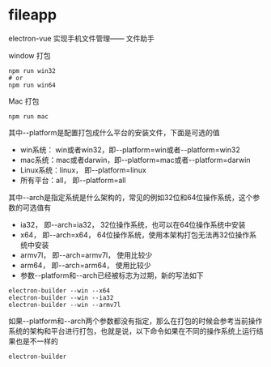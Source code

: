 # fileapp
electron-vue 实现手机文件管理—— 文件助手


window 打包
```
npm run win32
# or
npm run win64
```

Mac 打包
```
npm run mac
```

其中--platform是配置打包成什么平台的安装文件，下面是可选的值

- win系统： win或者win32，即--platform=win或者--platform=win32
- mac系统：mac或者darwin，即--platform=mac或者--platform=darwin
- Linux系统：linux， 即--platform=linux
- 所有平台：all， 即--platform=all

其中--arch是指定系统是什么架构的，常见的例如32位和64位操作系统，这个参数的可选值有

- ia32， 即--arch=ia32， 32位操作系统，也可以在64位操作系统中安装
- x64， 即--arch=x64， 64位操作系统，使用本架构打包无法再32位操作系统中安装
- armv7l， 即--arch=armv7l， 使用比较少
- arm64， 即--arch=arm64， 使用比较少
- 参数--platform和--arch已经被标志为过期，新的写法如下
```
electron-builder --win --x64
electron-builder --win --ia32
electron-builder --win --armv7l
```
如果--platform和--arch两个参数都没有指定，那么在打包的时候会参考当前操作系统的架构和平台进行打包，也就是说，以下命令如果在不同的操作系统上运行结果也是不一样的

```
electron-builder
```

